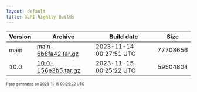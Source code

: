 ```yaml
---
layout: default
title: GLPI Nightly Builds
---
```


Version|Archive|Build date|Size
---|---|---|---
main|[main-6b8fa42.tar.gz](main-6b8fa42.tar.gz)|2023-11-14 00:27:51 UTC|77708656
10.0|[10.0-156e3b5.tar.gz](10.0-156e3b5.tar.gz)|2023-11-15 00:25:22 UTC|59504804

<font size="1">Page generated on 2023-11-15 00:25:22 UTC</font>
